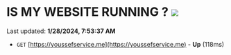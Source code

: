 # IS MY WEBSITE RUNNING ? [![](https://img.shields.io/static/v1?label=Sponsor&message=%E2%9D%A4&logo=GitHub&color=%23fe8e86)](https://github.com/sponsors/<username>)

Last updated: **1/28/2024, 7:53:37 AM**

- `GET` [https://youssefservice.me](https://youssefservice.me) - **Up** (118ms)
